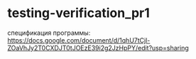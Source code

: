 # testing-verification_pr1
спецификация программы: https://docs.google.com/document/d/1qhU7tCjl-ZOaVhJy2T0CXDJT0tJOEzE39i2g2JzHpPY/edit?usp=sharing
